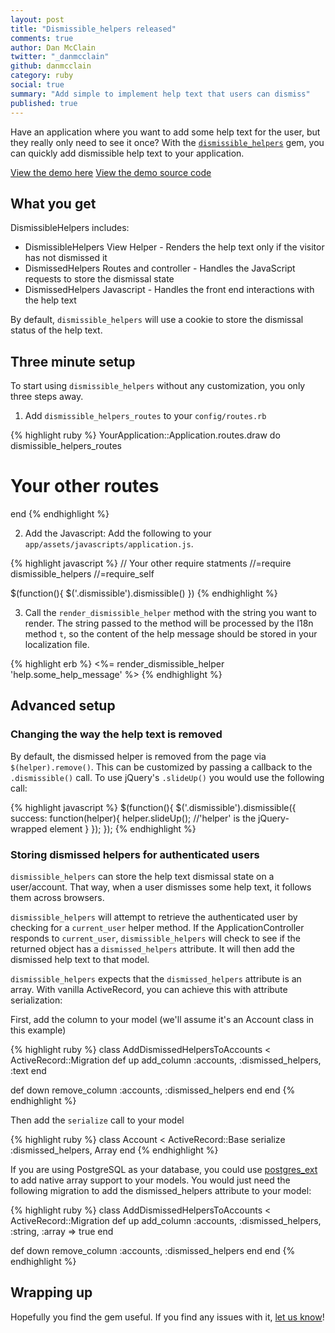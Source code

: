 ```yaml
---
layout: post
title: "Dismissible_helpers released"
comments: true
author: Dan McClain
twitter: "_danmcclain"
github: danmcclain
category: ruby
social: true
summary: "Add simple to implement help text that users can dismiss"
published: true
---
```


Have an application where you want to add some help text for the user,
but they really only need to see it once? With the
[`dismissible_helpers`](https://github.com/dockyard/dismissible_helpers)
gem, you can quickly add dismissible help text to your application.

[View the demo here](http://dismissible-helpers-example.herokuapp.com/)
[View the demo source code](https://github.com/dockyard/dismissible_helpers_example)

## What you get

DismissibleHelpers includes:

 * DismissibleHelpers View Helper - Renders the help text only if the visitor
has not dismissed it
 * DismissedHelpers Routes and controller - Handles the JavaScript requests
to store the dismissal state
 * DismissedHelpers Javascript - Handles the front end interactions with
the help text

By default, `dismissible_helpers` will use a cookie to store the
dismissal status of the help text.

## Three minute setup

To start using `dismissible_helpers` without any customization, you only
three steps away.

 1. Add `dismissible_helpers_routes` to your `config/routes.rb`

{% highlight ruby %}
YourApplication::Application.routes.draw do
  dismissible_helpers_routes

  # Your other routes
end
{% endhighlight %}

 2. Add the Javascript: Add the following to your `app/assets/javascripts/application.js`.

{% highlight javascript %}
// Your other require statments
//=require dismissible_helpers
//=require_self

$(function(){
  $('.dismissible').dismissible()
})
{% endhighlight %}

 3. Call the `render_dismissible_helper` method with the string you want to
render. The string passed to the method will be processed by the I18n method
`t`, so the content of the help message should be stored in your localization
file.

{% highlight erb %}
<%= render_dismissible_helper 'help.some_help_message' %>
{% endhighlight %}


## Advanced setup

### Changing the way the help text is removed

By default, the dismissed helper is removed from the page via
`$(helper).remove()`. This can be customized by passing a callback to the
`.dismissible()` call. To use jQuery's `.slideUp()` you would use the
following call:

{% highlight javascript %}
$(function(){
  $('.dismissible').dismissible({
    success: function(helper){
      helper.slideUp(); //'helper' is the jQuery-wrapped element
    }
  });
});
{% endhighlight %}

### Storing dismissed helpers for authenticated users

`dismissible_helpers` can store the help text dismissal state on a
user/account. That way, when a user dismisses some help text, it follows
them across browsers.

`dismissible_helpers` will attempt to retrieve the authenticated user by
checking for a `current_user` helper method. If the
ApplicationController responds to `current_user`, `dismissible_helpers`
will check to see if the returned object has a `dismissed_helpers`
attribute. It will then add the dismissed help text to that model.

`dismissible_helpers` expects that the `dismissed_helpers` attribute is
an array. With vanilla ActiveRecord, you can achieve this with attribute
serialization:

First, add the column to your model (we'll assume it's an Account class
in this example)

{% highlight ruby %}
class AddDismissedHelpersToAccounts < ActiveRecord::Migration
  def up
    add_column :accounts, :dismissed_helpers, :text
  end

  def down
    remove_column :accounts, :dismissed_helpers
  end
end
{% endhighlight %}

Then add the `serialize` call to your model

{% highlight ruby %}
class Account < ActiveRecord::Base
  serialize :dismissed_helpers, Array
end
{% endhighlight %}

If you are using PostgreSQL as your database, you could use
[postgres_ext](https://github.com/dockyard/postgres_ext) to
add native array support to your models. You would just need the
following migration to add the dismissed_helpers attribute
to your model:

{% highlight ruby %}
class AddDismissedHelpersToAccounts < ActiveRecord::Migration
  def up
    add_column :accounts, :dismissed_helpers, :string, :array => true
  end

  def down
    remove_column :accounts, :dismissed_helpers
  end
end
{% endhighlight %}

## Wrapping up

Hopefully you find the gem useful. If you find any issues with it, 
[let us know](https://github.com/dockyard/dismissible_helpers/issues)!
